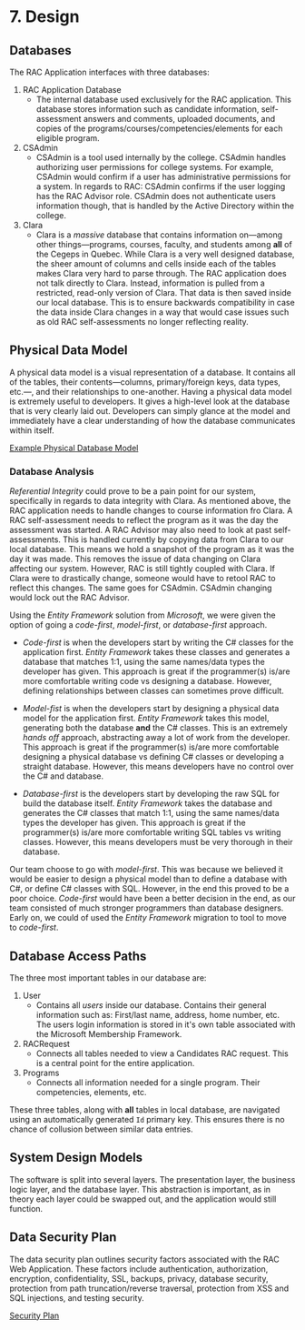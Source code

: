 # 7. Design

## Databases
The RAC Application interfaces with three databases:

1. RAC Application Database
    - The internal database used exclusively for the RAC application. This
    database stores information such as candidate information, self-assessment
    answers and comments, uploaded documents, and copies of the
    programs/courses/competencies/elements for each eligible program.
2. CSAdmin
    - CSAdmin is a tool used internally by the college. CSAdmin handles
    authorizing user permissions for college systems. For example, CSAdmin
    would confirm if a user has administrative permissions for a system. In
    regards to RAC: CSAdmin confirms if the user logging has the RAC Advisor
    role. CSAdmin does not authenticate users information though, that is
    handled by the Active Directory within the college.
3. Clara
    - Clara is a _massive_ database that contains information on—among other
    things—programs, courses, faculty, and students among **all** of the Cegeps
    in Quebec. While Clara is a very well designed database, the sheer amount
    of columns and cells inside each of the tables makes Clara very hard to
    parse through. The RAC application does not talk directly to Clara. Instead,
    information is pulled from a restricted, read-only version of Clara. That
    data is then saved inside our local database. This is to ensure backwards
    compatibility in case the data inside Clara changes in a way that would
    case issues such as old RAC self-assessments no longer reflecting reality.

## Physical Data Model
A physical data model is a visual representation of a database. It contains
all of the tables, their contents—columns, primary/foreign keys, data types,
etc.—, and their relationships to one-another. Having a physical data model
is extremely useful to developers. It gives a high-level look at the database
that is very clearly laid out. Developers can simply glance at the model and
immediately have a clear understanding of how the database communicates
within itself.

[Example Physical Database Model](./files/mHaley-physical-diagram.png)

### Database Analysis
_Referential Integrity_ could prove to be a pain point for our system,
specifically in regards to data integrity with Clara. As mentioned above, the
RAC application needs to handle changes to course information fro Clara. A
RAC self-assessment needs to reflect the program as it was the day the
assessment was started. A RAC Advisor may also need to look at past
self-assessments. This is handled currently by copying data from Clara to our
local database. This means we hold a snapshot of the program as it was the day
it was made. This removes the issue of data changing on Clara affecting our
system. However, RAC is still tightly coupled with Clara. If Clara were to
drastically change, someone would have to retool RAC to reflect this changes.
The same goes for CSAdmin. CSAdmin changing would lock out the RAC Advisor.

Using the _Entity Framework_ solution from _Microsoft_, we were given the option
of going a _code-first_, _model-first_, or _database-first_ approach.

- _Code-first_ is when the developers start by writing the C# classes for the
application first. _Entity Framework_ takes these classes and generates a
database that matches 1:1, using the same names/data types the developer has
given. This approach is great if the programmer(s) is/are more comfortable
writing code vs designing a database. However, defining relationships between
classes can sometimes prove difficult.

- _Model-fist_ is when the developers start by designing a physical data model
for the application first. _Entity Framework_ takes this model, generating
both the database **and** the C# classes. This is an extremely _hands off_
approach, abstracting away a lot of work from the developer. This approach is
great if the programmer(s) is/are more comfortable designing a physical
database vs defining C# classes or developing a straight database. However,
this means developers have no control over the C# and database.

- _Database-first_ is the developers start by developing the raw SQL for build
the database itself. _Entity Framework_ takes the database and generates the
C# classes that match 1:1, using the same names/data types the developer has
given. This approach is great if the programmer(s) is/are more comfortable
writing SQL tables vs writing classes. However, this means developers must be
very thorough in their database.

Our team choose to go with _model-first_. This was because we believed it would
be easier to design a physical model than to define a database with C#, or define
C# classes with SQL. However, in the end this proved to be a poor choice.
_Code-first_ would have been a better decision in the end, as our team consisted
of much stronger programmers than database designers. Early on, we could of
used the _Entity Framework_ migration to tool to move to _code-first_.

## Database Access Paths
The three most important tables in our database are:

1. User
    - Contains all _users_ inside our database. Contains their general
    information such as: First/last name, address, home number, etc. The users
    login information is stored in it's own table associated with the Microsoft
    Membership Framework.
2. RACRequest
    - Connects all tables needed to view a Candidates RAC request. This is a
    central point for the entire application.
3. Programs
    - Connects all information needed for a single program. Their competencies,
    elements, etc.

These three tables, along with **all** tables in local database, are navigated
using an automatically generated `Id` primary key. This ensures there is no
chance of collusion between similar data entries.

## System Design Models
The software is split into several layers. The presentation layer, the business
logic layer, and the database layer. This abstraction is important, as in theory
each layer could be swapped out, and the application would still function.

## Data Security Plan
The data security plan outlines security factors associated with the
RAC Web Application. These factors include authentication, authorization,
encryption, confidentiality, SSL, backups, privacy, database security,
protection from path truncation/reverse traversal, protection from XSS and
SQL injections, and testing security.

[Security Plan](./files/mHaley_E31_L13_DevProject_Security_Plan.docx)
